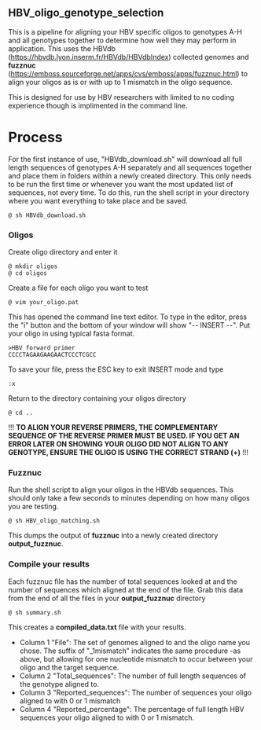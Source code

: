 ## HBV_oligo_genotype_selection
This is a pipeline for aligning your HBV specific oligos to genotypes A-H and all genotypes together to determine how well they may perform in application. This uses the HBVdb (https://hbvdb.lyon.inserm.fr/HBVdb/HBVdbIndex) collected genomes and **fuzznuc** (https://emboss.sourceforge.net/apps/cvs/emboss/apps/fuzznuc.html) to align your oligos as is or with up to 1 mismatch in the oligo sequence.

This is designed for use by HBV researchers with limited to no coding experience though is implimented in the command line.

# Process

For the first instance of use, "HBVdb_download.sh" will download all full length sequences of genotypes A-H separately and all sequences together and place them in folders within a newly created directory. This only needs to be run the first time or whenever you want the most updated list of sequences, not every time. 
To do this, run the shell script in your directory where you want everything to take place and be saved.
```
@ sh HBVdb_download.sh
```

### Oligos
Create oligo directory and enter it
```
@ mkdir oligos
@ cd oligos
```
Create a file for each oligo you want to test
```
@ vim your_oligo.pat
```
This has opened the command line text editor. To type in the editor, press the "i" button and the bottom of your window will show "-- INSERT --". Put your oligo in using typical fasta format.
```
>HBV forward primer
CCCCTAGAAGAAGAACTCCCTCGCC
```
To save your file, press the ESC key to exit INSERT mode and type
```
:x
```
Return to the directory containing your oligos directory
```
@ cd ..
```
!!! **TO ALIGN YOUR REVERSE PRIMERS, THE COMPLEMENTARY SEQUENCE OF THE REVERSE PRIMER MUST BE USED. IF YOU GET AN ERROR LATER ON SHOWING YOUR OLIGO DID NOT ALIGN TO ANY GENOTYPE, ENSURE THE OLIGO IS USING THE CORRECT STRAND (+)** !!!
### Fuzznuc
Run the shell script to align your oligos in the HBVdb sequences. This should only take a few seconds to minutes depending on how many oligos you are testing.
```
@ sh HBV_oligo_matching.sh
```
This dumps the output of **fuzznuc** into a newly created directory **output_fuzznuc**.
### Compile your results
Each fuzznuc file has the number of total sequences looked at and the number of sequences which aligned at the end of the file. Grab this data from the end of all the files in your **output_fuzznuc** directory
```
@ sh summary.sh
```
This creates a **compiled_data.txt** file with your results. 
- Column 1 "File": The set of genomes aligned to and the oligo name you chose. The suffix of "_1mismatch" indicates the same procedure -as above, but allowing for one nucleotide mismatch to occur between your oligo and the target sequence.
- Column 2 "Total_sequences": The number of full length sequences of the genotype aligned to.
- Column 3 "Reported_sequences": The number of sequences your oligo aligned to with 0 or 1 mismatch
- Column 4 "Reported_percentage": The percentage of full length HBV sequences your oligo aligned to with 0 or 1 mismatch.
